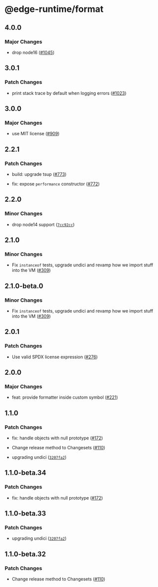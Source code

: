 # @edge-runtime/format

## 4.0.0

### Major Changes

- drop node16 ([#1045](https://github.com/vercel/edge-runtime/pull/1045))

## 3.0.1

### Patch Changes

- print stack trace by default when logging errors ([#1023](https://github.com/vercel/edge-runtime/pull/1023))

## 3.0.0

### Major Changes

- use MIT license ([#909](https://github.com/vercel/edge-runtime/pull/909))

## 2.2.1

### Patch Changes

- build: upgrade tsup ([#773](https://github.com/vercel/edge-runtime/pull/773))

- fix: expose `performance` constructor ([#772](https://github.com/vercel/edge-runtime/pull/772))

## 2.2.0

### Minor Changes

- drop node14 support ([`7cc92cc`](https://github.com/vercel/edge-runtime/commit/7cc92ccd190c2d96483202d9f2e1a523778d1f48))

## 2.1.0

### Minor Changes

- Fix `instanceof` tests, upgrade undici and revamp how we import stuff into the VM ([#309](https://github.com/vercel/edge-runtime/pull/309))

## 2.1.0-beta.0

### Minor Changes

- Fix `instanceof` tests, upgrade undici and revamp how we import stuff into the VM ([#309](https://github.com/vercel/edge-runtime/pull/309))

## 2.0.1

### Patch Changes

- Use valid SPDX license expression ([#276](https://github.com/vercel/edge-runtime/pull/276))

## 2.0.0

### Major Changes

- feat: provide formatter inside custom symbol ([#221](https://github.com/vercel/edge-runtime/pull/221))

## 1.1.0

### Patch Changes

- fix: handle objects with null prototype ([#172](https://github.com/vercel/edge-runtime/pull/172))

- Change release method to Changesets ([#110](https://github.com/vercel/edge-runtime/pull/110))

- upgrading undici ([`3207fa2`](https://github.com/vercel/edge-runtime/commit/3207fa224783fecc70ac63aef4cd49a8404ecbc0))

## 1.1.0-beta.34

### Patch Changes

- fix: handle objects with null prototype ([#172](https://github.com/vercel/edge-runtime/pull/172))

## 1.1.0-beta.33

### Patch Changes

- upgrading undici ([`3207fa2`](https://github.com/vercel/edge-runtime/commit/3207fa224783fecc70ac63aef4cd49a8404ecbc0))

## 1.1.0-beta.32

### Patch Changes

- Change release method to Changesets ([#110](https://github.com/vercel/edge-runtime/pull/110))
